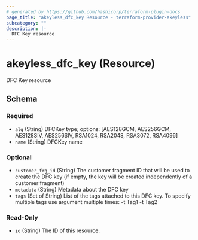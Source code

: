 ```yaml
---
# generated by https://github.com/hashicorp/terraform-plugin-docs
page_title: "akeyless_dfc_key Resource - terraform-provider-akeyless"
subcategory: ""
description: |-
  DFC Key resource
---
```


# akeyless_dfc_key (Resource)

DFC Key resource



<!-- schema generated by tfplugindocs -->
## Schema

### Required

- `alg` (String) DFCKey type; options: [AES128GCM, AES256GCM, AES128SIV, AES256SIV, RSA1024, RSA2048, RSA3072, RSA4096]
- `name` (String) DFCKey name

### Optional

- `customer_frg_id` (String) The customer fragment ID that will be used to create the DFC key (if empty, the key will be created independently of a customer fragment)
- `metadata` (String) Metadata about the DFC key
- `tags` (Set of String) List of the tags attached to this DFC key. To specify multiple tags use argument multiple times: -t Tag1 -t Tag2

### Read-Only

- `id` (String) The ID of this resource.


